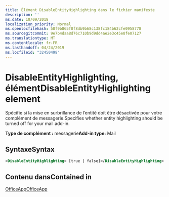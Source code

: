 ```yaml
---
title: Élément DisableEntityHighlighting dans le fichier manifeste
description: ''
ms.date: 10/09/2018
localization_priority: Normal
ms.openlocfilehash: 58f9b865f0f8db9b68c138fc184b62cfe0958778
ms.sourcegitcommit: 9e7b4daa8d76c710b9d9dd4ae2e3c45e8fe07127
ms.translationtype: MT
ms.contentlocale: fr-FR
ms.lasthandoff: 04/24/2019
ms.locfileid: "32450498"
---
```

# <a name="disableentityhighlighting-element"></a><span data-ttu-id="7c71a-102">DisableEntityHighlighting, élément</span><span class="sxs-lookup"><span data-stu-id="7c71a-102">DisableEntityHighlighting element</span></span>

<span data-ttu-id="7c71a-103">Spécifie si la mise en surbrillance de l’entité doit être désactivée pour votre complément de messagerie.</span><span class="sxs-lookup"><span data-stu-id="7c71a-103">Specifies whether entity highlighting should be turned off for your mail add-in.</span></span>

<span data-ttu-id="7c71a-104">**Type de complément :** messagerie</span><span class="sxs-lookup"><span data-stu-id="7c71a-104">**Add-in type:** Mail</span></span>

## <a name="syntax"></a><span data-ttu-id="7c71a-105">Syntaxe</span><span class="sxs-lookup"><span data-stu-id="7c71a-105">Syntax</span></span>

```XML
<DisableEntityHighlighting> [true | false]</DisableEntityHighlighting>
```

## <a name="contained-in"></a><span data-ttu-id="7c71a-106">Contenu dans</span><span class="sxs-lookup"><span data-stu-id="7c71a-106">Contained in</span></span>

[<span data-ttu-id="7c71a-107">OfficeApp</span><span class="sxs-lookup"><span data-stu-id="7c71a-107">OfficeApp</span></span>](officeapp.md)

